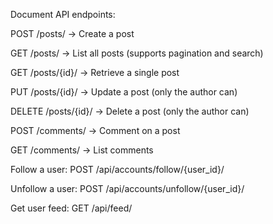 Document API endpoints:

POST /posts/ → Create a post

GET /posts/ → List all posts (supports pagination and search)

GET /posts/{id}/ → Retrieve a single post

PUT /posts/{id}/ → Update a post (only the author can)

DELETE /posts/{id}/ → Delete a post (only the author can)

POST /comments/ → Comment on a post

GET /comments/ → List comments

Follow a user: POST /api/accounts/follow/{user_id}/

Unfollow a user: POST /api/accounts/unfollow/{user_id}/

Get user feed: GET /api/feed/